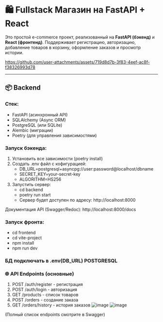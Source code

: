 # 🛍️ Fullstack Магазин на FastAPI + React

Это простой e-commerce проект, реализованный на **FastAPI (бэкенд)** и **React (фронтенд)**. Поддерживает регистрацию, авторизацию, добавление товаров в корзину, оформление заказов и просмотр истории.


https://github.com/user-attachments/assets/719d8d7b-3f83-4eef-ac8f-f38326993d78


---

## 📦 Backend

### Стек:
- FastAPI (асинхронный API)
- SQLAlchemy (Async ORM)
- PostgreSQL (или SQLite)
- Alembic (миграции)
- Poetry (для управления зависимостями)

### Запуск бэкенда:
1. Установить все зависимости (poetry install)
2. Создать .env файл с кофигурацией:
   - DB_URL=postgresql+asyncpg://user:password@localhost/dbname
   - SECRET_KEY=your-secret-key
   - ALGORITHM=HS256
4. Запустить сервер:
   - cd backend
   - poetry run start
   - Сервер будет доступен по адресу: http://localhost:8000

Документация API (Swagger/Redoc): http://localhost:8000/docs


### Запуск фронта:
   
   - cd frontend
   - cd vite-project
   - npm install
   - npm run dev

### БД подключать в .env(DB_URL) POSTGRESQL
    
### 🌐 API Endpoints (основные)
1. POST /auth/register - регистрация
2. POST /auth/login - авторизация
3. GET /products - список товаров
4. POST /orders - создание заказа
5. GET /orders/history - история заказов
![image](https://github.com/user-attachments/assets/841419e1-37a5-48fc-b85d-ee38d11b2f6d)
![image](https://github.com/user-attachments/assets/b8679af8-fcda-4ed7-b417-73c1f79fec3c)



(Полный список endpoints смотрите в Swagger)

